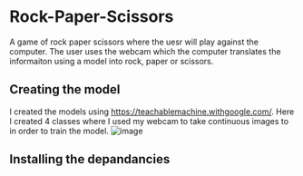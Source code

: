 # Rock-Paper-Scissors

A game of rock paper scissors where the uesr will play against the computer. The user uses the webcam which the computer translates the informaiton using a model into rock, paper or scissors. 

## Creating the model 

I created the models using https://teachablemachine.withgoogle.com/. Here I created 4 classes where I used my webcam to take continuous images to in order to train the model.
![image](https://user-images.githubusercontent.com/93881593/183495182-f3a96c4c-20f6-4436-8ebf-d883235f4bbc.png)

## Installing the depandancies 

